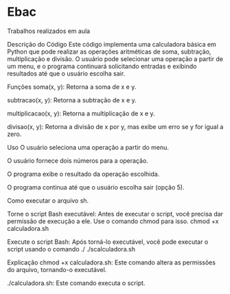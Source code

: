 # Ebac
 Trabalhos realizados em aula

 Descrição do Código
Este código implementa uma calculadora básica em Python que pode realizar as operações aritméticas de soma, subtração, multiplicação e divisão. O usuário pode selecionar uma operação a partir de um menu, e o programa continuará solicitando entradas e exibindo resultados até que o usuário escolha sair.

Funções
soma(x, y): Retorna a soma de x e y.

subtracao(x, y): Retorna a subtração de x e y.

multiplicacao(x, y): Retorna a multiplicação de x e y.

divisao(x, y): Retorna a divisão de x por y, mas exibe um erro se y for igual a zero.

Uso
O usuário seleciona uma operação a partir do menu.

O usuário fornece dois números para a operação.

O programa exibe o resultado da operação escolhida.

O programa continua até que o usuário escolha sair (opção 5).

Como executar o arquivo sh.

Torne o script Bash executável: 
Antes de executar o script, você precisa dar permissão de execução a ele. Use o comando chmod para isso. 
chmod +x calculadora.sh

Execute o script Bash: 
Após torná-lo executável, você pode executar o script usando o comando ./
./scalculadora.sh

Explicação
chmod +x calculadora.sh: Este comando altera as permissões do arquivo, tornando-o executável.

./calculadora.sh: Este comando executa o script.

